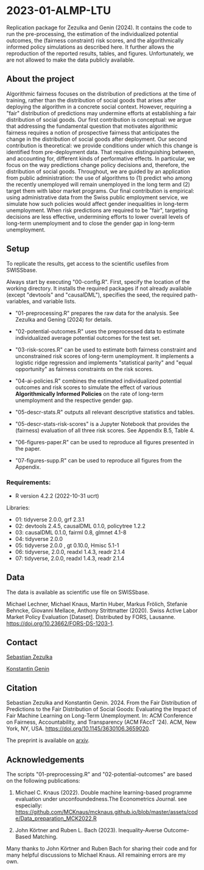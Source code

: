 # 2023-01-ALMP-LTU
Replication package for Zezulka and Genin (2024). It contains the code to run the pre-processing, the estimation of the individualized potential outcomes, the (fairness constraint) risk scores, and the algorithmically informed policy simulations as described here. It further allows the reproduction of the reported results, tables, and figures. Unfortunately, we are not allowed to make the data publicly available.

## About the project
Algorithmic fairness focuses on the distribution of predictions at the time of training, rather than the distribution of social goods that arises after deploying the algorithm in a concrete social context. However, requiring a "fair" distribution of predictions may undermine efforts at establishing a fair distribution of social goods. Our first contribution is conceptual: we argue that addressing the fundamental question that motivates algorithmic fairness requires a notion of prospective fairness that anticipates the change in the distribution of social goods after deployment. Our second contribution is theoretical: we provide conditions under which this change is identified from pre-deployment data. That requires distinguishing between, and accounting for, different kinds of performative effects. In particular, we focus on the way predictions change policy decisions and, therefore, the distribution of social goods. Throughout, we are guided by an application from public administration: the use of algorithms to (1) predict who among the recently unemployed will remain unemployed in the long term and (2) target them with labor market programs. Our final contribution is empirical: using administrative data from the Swiss public employment service, we simulate how such policies would affect gender inequalities in long-term unemployment. When risk predictions are required to be "fair", targeting decisions are less effective, undermining efforts to lower overall levels of long-term unemployment and to close the gender gap in long-term unemployment. 

## Setup
To replicate the results, get access to the scientific usefiles from SWISSbase. 

Always start by executing "00-config.R". First, specify the location of the working directory. It installs the required packages if not already available (except "devtools" and "causalDML"), specifies the seed, the required path-variables, and variable lists. 

- "01-preprocessing.R" prepares the raw data for the analysis. See Zezulka and Gening (2024) for details.

- "02-potential-outcomes.R" uses the preprocessed data to estimate individualized average potential outcomes for the test set.

- "03-risk-scores.R" can be used to estimate both fairness constraint and unconstrained risk scores of long-term unemployment. It implements a logistic ridge regression and implements "statistical parity" and "equal opportunity" as fairness constraints on the risk scores. 

- "04-ai-policies.R" combines the estimated individualized potential outcomes and risk scores to simulate the effect of various **Algorithmically Informed Policies** on the rate of long-term unemployment and the respective gender gap.

- "05-descr-stats.R" outputs all relevant descriptive statistics and tables.

- "05-descr-stats-risk-scores" is a Jupyter Notebook that provides the (fairness) evaluation of all three risk scores. See Appendix B.5, Table 4.

- "06-figures-paper.R" can be used to reproduce all figures presented in the paper.

- "07-figures-supp.R" can be used to reproduce all figures from the Appendix.

### Requirements: 
- R version 4.2.2 (2022-10-31 ucrt)

Libraries:
- 01: tidyverse 2.0.0, grf 2.3.1
- 02: devtools 2.4.5, causalDML 0.1.0, policytree 1.2.2
- 03: causalDML 0.1.0, fairml 0.8, glmnet 4.1-8
- 04: tidyverse 2.0.0
- 05: tidyverse 2.0.0 , gt 0.10.0, Hmisc 5.1-1
- 06: tidyverse, 2.0.0, readxl 1.4.3, readr 2.1.4
- 07: tidyverse, 2.0.0, readxl 1.4.3, readr 2.1.4

## Data
The data is available as scientific use file on SWISSbase.

Michael Lechner, Michael Knaus, Martin Huber, Markus Frölich, Stefanie Behncke, Giovanni Mellace, Anthony Strittmatter (2020). Swiss Active Labor Market Policy Evaluation [Dataset]. Distributed by FORS, Lausanne. https://doi.org/10.23662/FORS-DS-1203-1.

## Contact
[Sebastian Zezulka](https://ethics.epistemology.ai/people#h.ybght6vasbh4)

[Konstantin Genin](https://ethics.epistemology.ai/people#h.frfuicc6nirv)

## Citation
Sebastian Zezulka and Konstantin Genin. 2024. From the Fair Distribution of Predictions to the Fair Distribution of Social Goods: Evaluating the Impact of Fair Machine Learning on Long-Term Unemployment. In: ACM Conference on Fairness, Accountability, and Transparency (ACM FAccT ’24). ACM, New York, NY, USA. https://doi.org/10.1145/3630106.3659020.

The preprint is available on [arxiv](https://arxiv.org/abs/2401.14438).

## Acknowledgements
The scripts "01-preprocessing.R" and "02-potential-outcomes" are based on the following publications:
1. Michael C. Knaus (2022). Double machine learning-based programme evaluation under unconfoundedness.The Econometrics Journal.
see especially: https://github.com/MCKnaus/mcknaus.github.io/blob/master/assets/code/Data_preparation_MCK2022.R

2. John Körtner and Ruben L. Bach (2023). Inequality-Averse Outcome-Based Matching. 

Many thanks to John Körtner and Ruben Bach for sharing their code and for many helpful discussions to Michael Knaus. All remaining errors are my own.
